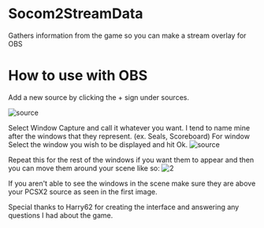 # Socom2StreamData
Gathers information from the game so you can make a stream overlay for OBS

# How to use with OBS
Add a new source by clicking the + sign under sources.

![source](https://user-images.githubusercontent.com/11056105/161668176-e49e8f36-8499-4646-838b-481e8d515d90.PNG)

Select Window Capture and call it whatever you want. I tend to name mine after the windows that they represent. (ex. Seals, Scoreboard)
For window Select the window you wish to be displayed and hit Ok.
![source](https://user-images.githubusercontent.com/11056105/161668285-b8ae3814-a5de-4b7e-9d95-af8a1abc8807.PNG)

Repeat this for the rest of the windows if you want them to appear and then you can move them around your scene like so:
![2](https://user-images.githubusercontent.com/11056105/161668342-631550b2-b22e-413b-b06e-4b0f2031ead7.PNG)

If you aren't able to see the windows in the scene make sure they are above your PCSX2 source as seen in the first image.


Special thanks to Harry62 for creating the interface and answering any questions I had about the game.
